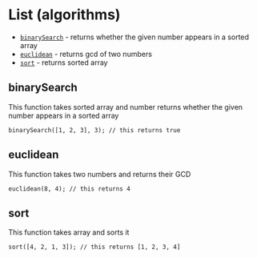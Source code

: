# List (algorithms)
* [`binarySearch`](#binarySearch) - returns whether the given number appears in a sorted array
* [`euclidean`](#euclidean) - returns gcd of two numbers
* [`sort`](#sort) - returns sorted array

## binarySearch
This function takes sorted array and number returns whether the given number appears in a sorted array
```clike
binarySearch([1, 2, 3], 3); // this returns true
```

## euclidean
This function takes two numbers and returns their GCD
```clike
euclidean(8, 4); // this returns 4
```

## sort
This function takes array and sorts it
```clike
sort([4, 2, 1, 3]); // this returns [1, 2, 3, 4]
```